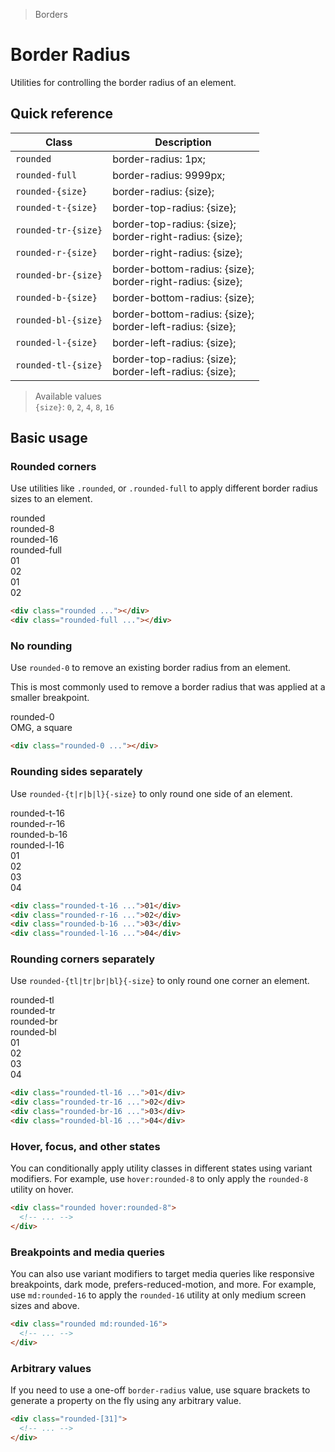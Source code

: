 > Borders

# Border Radius

Utilities for controlling the border radius of an element.

## Quick reference

| Class               | Description                                                   |
|---------------------|---------------------------------------------------------------|
| `rounded`           | border-radius: 1px;                                           |
| `rounded-full`      | border-radius: 9999px;                                        |
| `rounded-{size}`    | border-radius: {size};                                        |
| `rounded-t-{size}`  | border-top-radius: {size};                                    |
| `rounded-tr-{size}` | border-top-radius: {size};<br>border-right-radius: {size};    |
| `rounded-r-{size}`  | border-right-radius: {size};                                  |
| `rounded-br-{size}` | border-bottom-radius: {size};<br>border-right-radius: {size}; |
| `rounded-b-{size}`  | border-bottom-radius: {size};                                 |
| `rounded-bl-{size}` | border-bottom-radius: {size};<br>border-left-radius: {size};  |
| `rounded-l-{size}`  | border-left-radius: {size};                                   |
| `rounded-tl-{size}` | border-top-radius: {size};<br>border-left-radius: {size};     |

> Available values <br />
> `{size}`: `0`, `2`, `4`, `8`, `16` <br />

## Basic usage

### Rounded corners
Use utilities like `.rounded`, or `.rounded-full` to apply different border radius sizes to an element.

<container>
  <div class="grid grid-cols-4 gap-16 justify-items-center">
    <div>rounded</div>
    <div>rounded-8</div>
    <div>rounded-16</div>
    <div>rounded-full</div>
    <div class="pd-bg-pink-500 p-24 rounded">01</div>
    <div class="pd-bg-pink-500 p-24 rounded-8">02</div>
    <div class="pd-bg-pink-500 p-24 rounded-16">01</div>
    <div class="pd-bg-pink-500 p-24 rounded-full">02</div>
  </div>
</container>

```html
<div class="rounded ..."></div>
<div class="rounded-full ..."></div>
```

### No rounding
Use `rounded-0` to remove an existing border radius from an element.

This is most commonly used to remove a border radius that was applied at a smaller breakpoint.

<container>
  <div class="grid gap-16 justify-items-center">
    <div>rounded-0</div>
    <div class="pd-bg-fuchsia-500 p-24 rounded-0">OMG, a square</div>
  </div>
</container>

```html
<div class="rounded-0 ..."></div>
```

### Rounding sides separately
Use `rounded-{t|r|b|l}{-size}` to only round one side of an element.

<container>
  <div class="grid grid-cols-4 gap-16 justify-items-center">
    <div>rounded-t-16</div>
    <div>rounded-r-16</div>
    <div>rounded-b-16</div>
    <div>rounded-l-16</div>
    <div class="pd-bg-purple-500 p-24 rounded-t-16">01</div>
    <div class="pd-bg-purple-500 p-24 rounded-r-16">02</div>
    <div class="pd-bg-purple-500 p-24 rounded-b-16">03</div>
    <div class="pd-bg-purple-500 p-24 rounded-l-16">04</div>
  </div>
</container>

```html
<div class="rounded-t-16 ...">01</div>
<div class="rounded-r-16 ...">02</div>
<div class="rounded-b-16 ...">03</div>
<div class="rounded-l-16 ...">04</div>
```

### Rounding corners separately
Use `rounded-{tl|tr|br|bl}{-size}` to only round one corner an element.

<container>
  <div class="grid grid-cols-4 gap-16 justify-items-center">
    <div>rounded-tl</div>
    <div>rounded-tr</div>
    <div>rounded-br</div>
    <div>rounded-bl</div>
    <div class="pd-bg-violet-500 p-24 rounded-tl-16">01</div>
    <div class="pd-bg-violet-500 p-24 rounded-tr-16">02</div>
    <div class="pd-bg-violet-500 p-24 rounded-br-16">03</div>
    <div class="pd-bg-violet-500 p-24 rounded-bl-16">04</div>
  </div>
</container>

```html
<div class="rounded-tl-16 ...">01</div>
<div class="rounded-tr-16 ...">02</div>
<div class="rounded-br-16 ...">03</div>
<div class="rounded-bl-16 ...">04</div>
```

### Hover, focus, and other states
You can conditionally apply utility classes in different states using variant modifiers. For example, use `hover:rounded-8` to only apply the `rounded-8` utility on hover.

```html
<div class="rounded hover:rounded-8">
  <!-- ... -->
</div>
```

### Breakpoints and media queries
You can also use variant modifiers to target media queries like responsive breakpoints, dark mode, prefers-reduced-motion, and more. For example, use `md:rounded-16` to apply the `rounded-16` utility at only medium screen sizes and above.

```html
<div class="rounded md:rounded-16">
  <!-- ... -->
</div>
```

### Arbitrary values
If you need to use a one-off `border-radius` value, use square brackets to generate a property on the fly using any arbitrary value.

```html
<div class="rounded-[31]">
  <!-- ... -->
</div>
```



